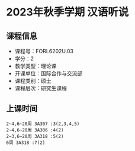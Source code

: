 # 2023年秋季学期 汉语听说 






## 课程信息

- 课程号：FORL6202U.03
- 学分：2
- 教学类型：理论课
- 开课单位：国际合作与交流部
- 课程类别：硕士
- 课程层次：研究生课程

## 上课时间

```
2~4,6~20周 3A307 :3(2,3,4,5)
2~4,6~20周 3A306 :4(2)
2~3,6~20周 3A318 :5(2)
6周 3A318 :7(2)
```


